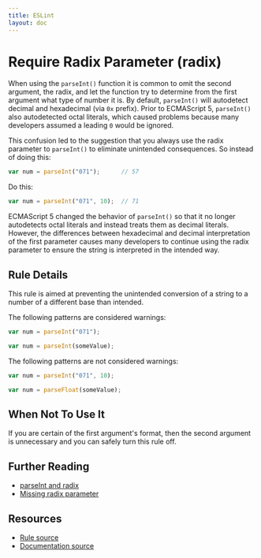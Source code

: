 ```yaml
---
title: ESLint
layout: doc
---
```

<!-- Note: No pull requests accepted for this file. See README.md in the root directory for details. -->
# Require Radix Parameter (radix)

When using the `parseInt()` function it is common to omit the second argument, the radix, and let the function try to determine from the first argument what type of number it is. By default, `parseInt()` will autodetect decimal and hexadecimal (via `0x` prefix). Prior to ECMAScript 5, `parseInt()` also autodetected octal literals, which caused problems because many developers assumed a leading `0` would be ignored.

This confusion led to the suggestion that you always use the radix parameter to `parseInt()` to eliminate unintended consequences. So instead of doing this:

```js
var num = parseInt("071");      // 57
```

Do this:

```js
var num = parseInt("071", 10);  // 71
```

ECMAScript 5 changed the behavior of `parseInt()` so that it no longer autodetects octal literals and instead treats them as decimal literals. However, the differences between hexadecimal and decimal interpretation of the first parameter causes many developers to continue using the radix parameter to ensure the string is interpreted in the intended way.

## Rule Details

This rule is aimed at preventing the unintended conversion of a string to a number of a different base than intended.

The following patterns are considered warnings:

```js
var num = parseInt("071");

var num = parseInt(someValue);
```

The following patterns are not considered warnings:

```js
var num = parseInt("071", 10);

var num = parseFloat(someValue);
```

## When Not To Use It

If you are certain of the first argument's format, then the second argument is unnecessary and you can safely turn this rule off.

## Further Reading

* [parseInt and radix](http://davidwalsh.name/parseint-radix)
* [Missing radix parameter](http://jslinterrors.com/missing-radix-parameter/)

## Resources

* [Rule source](https://github.com/eslint/eslint/tree/master/lib/rules/radix.js)
* [Documentation source](https://github.com/eslint/eslint/tree/master/docs/rules/radix.md)
